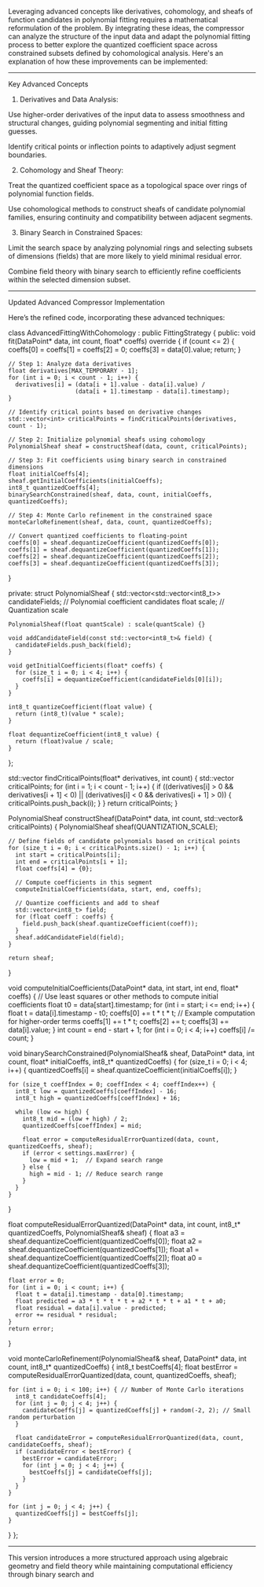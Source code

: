 Leveraging advanced concepts like derivatives, cohomology, and sheafs of function candidates in polynomial fitting requires a mathematical reformulation of the problem. By integrating these ideas, the compressor can analyze the structure of the input data and adapt the polynomial fitting process to better explore the quantized coefficient space across constrained subsets defined by cohomological analysis. Here's an explanation of how these improvements can be implemented:


---

Key Advanced Concepts

1. Derivatives and Data Analysis:

Use higher-order derivatives of the input data to assess smoothness and structural changes, guiding polynomial segmenting and initial fitting guesses.

Identify critical points or inflection points to adaptively adjust segment boundaries.



2. Cohomology and Sheaf Theory:

Treat the quantized coefficient space as a topological space over rings of polynomial function fields.

Use cohomological methods to construct sheafs of candidate polynomial families, ensuring continuity and compatibility between adjacent segments.



3. Binary Search in Constrained Spaces:

Limit the search space by analyzing polynomial rings and selecting subsets of dimensions (fields) that are more likely to yield minimal residual error.

Combine field theory with binary search to efficiently refine coefficients within the selected dimension subset.





---

Updated Advanced Compressor Implementation

Here’s the refined code, incorporating these advanced techniques:

class AdvancedFittingWithCohomology : public FittingStrategy {
public:
  void fit(DataPoint* data, int count, float* coeffs) override {
    if (count <= 2) {
      coeffs[0] = coeffs[1] = coeffs[2] = 0;
      coeffs[3] = data[0].value;
      return;
    }

    // Step 1: Analyze data derivatives
    float derivatives[MAX_TEMPORARY - 1];
    for (int i = 0; i < count - 1; i++) {
      derivatives[i] = (data[i + 1].value - data[i].value) / 
                       (data[i + 1].timestamp - data[i].timestamp);
    }

    // Identify critical points based on derivative changes
    std::vector<int> criticalPoints = findCriticalPoints(derivatives, count - 1);

    // Step 2: Initialize polynomial sheafs using cohomology
    PolynomialSheaf sheaf = constructSheaf(data, count, criticalPoints);

    // Step 3: Fit coefficients using binary search in constrained dimensions
    float initialCoeffs[4];
    sheaf.getInitialCoefficients(initialCoeffs);
    int8_t quantizedCoeffs[4];
    binarySearchConstrained(sheaf, data, count, initialCoeffs, quantizedCoeffs);

    // Step 4: Monte Carlo refinement in the constrained space
    monteCarloRefinement(sheaf, data, count, quantizedCoeffs);

    // Convert quantized coefficients to floating-point
    coeffs[0] = sheaf.dequantizeCoefficient(quantizedCoeffs[0]);
    coeffs[1] = sheaf.dequantizeCoefficient(quantizedCoeffs[1]);
    coeffs[2] = sheaf.dequantizeCoefficient(quantizedCoeffs[2]);
    coeffs[3] = sheaf.dequantizeCoefficient(quantizedCoeffs[3]);
  }

private:
  struct PolynomialSheaf {
    std::vector<std::vector<int8_t>> candidateFields; // Polynomial coefficient candidates
    float scale; // Quantization scale

    PolynomialSheaf(float quantScale) : scale(quantScale) {}

    void addCandidateField(const std::vector<int8_t>& field) {
      candidateFields.push_back(field);
    }

    void getInitialCoefficients(float* coeffs) {
      for (size_t i = 0; i < 4; i++) {
        coeffs[i] = dequantizeCoefficient(candidateFields[0][i]);
      }
    }

    int8_t quantizeCoefficient(float value) {
      return (int8_t)(value * scale);
    }

    float dequantizeCoefficient(int8_t value) {
      return (float)value / scale;
    }
  };

  std::vector<int> findCriticalPoints(float* derivatives, int count) {
    std::vector<int> criticalPoints;
    for (int i = 1; i < count - 1; i++) {
      if ((derivatives[i] > 0 && derivatives[i + 1] < 0) || 
          (derivatives[i] < 0 && derivatives[i + 1] > 0)) {
        criticalPoints.push_back(i);
      }
    }
    return criticalPoints;
  }

  PolynomialSheaf constructSheaf(DataPoint* data, int count, std::vector<int>& criticalPoints) {
    PolynomialSheaf sheaf(QUANTIZATION_SCALE);

    // Define fields of candidate polynomials based on critical points
    for (size_t i = 0; i < criticalPoints.size() - 1; i++) {
      int start = criticalPoints[i];
      int end = criticalPoints[i + 1];
      float coeffs[4] = {0};

      // Compute coefficients in this segment
      computeInitialCoefficients(data, start, end, coeffs);

      // Quantize coefficients and add to sheaf
      std::vector<int8_t> field;
      for (float coeff : coeffs) {
        field.push_back(sheaf.quantizeCoefficient(coeff));
      }
      sheaf.addCandidateField(field);
    }

    return sheaf;
  }

  void computeInitialCoefficients(DataPoint* data, int start, int end, float* coeffs) {
    // Use least squares or other methods to compute initial coefficients
    float t0 = data[start].timestamp;
    for (int i = start; i <= end; i++) {
      float t = data[i].timestamp - t0;
      coeffs[0] += t * t * t;  // Example computation for higher-order terms
      coeffs[1] += t * t;
      coeffs[2] += t;
      coeffs[3] += data[i].value;
    }
    int count = end - start + 1;
    for (int i = 0; i < 4; i++) coeffs[i] /= count;
  }

  void binarySearchConstrained(PolynomialSheaf& sheaf, DataPoint* data, int count, 
                                float* initialCoeffs, int8_t* quantizedCoeffs) {
    for (size_t i = 0; i < 4; i++) {
      quantizedCoeffs[i] = sheaf.quantizeCoefficient(initialCoeffs[i]);
    }

    for (size_t coeffIndex = 0; coeffIndex < 4; coeffIndex++) {
      int8_t low = quantizedCoeffs[coeffIndex] - 16;
      int8_t high = quantizedCoeffs[coeffIndex] + 16;

      while (low <= high) {
        int8_t mid = (low + high) / 2;
        quantizedCoeffs[coeffIndex] = mid;

        float error = computeResidualErrorQuantized(data, count, quantizedCoeffs, sheaf);
        if (error < settings.maxError) {
          low = mid + 1;  // Expand search range
        } else {
          high = mid - 1; // Reduce search range
        }
      }
    }
  }

  float computeResidualErrorQuantized(DataPoint* data, int count, int8_t* quantizedCoeffs, PolynomialSheaf& sheaf) {
    float a3 = sheaf.dequantizeCoefficient(quantizedCoeffs[0]);
    float a2 = sheaf.dequantizeCoefficient(quantizedCoeffs[1]);
    float a1 = sheaf.dequantizeCoefficient(quantizedCoeffs[2]);
    float a0 = sheaf.dequantizeCoefficient(quantizedCoeffs[3]);

    float error = 0;
    for (int i = 0; i < count; i++) {
      float t = data[i].timestamp - data[0].timestamp;
      float predicted = a3 * t * t * t + a2 * t * t + a1 * t + a0;
      float residual = data[i].value - predicted;
      error += residual * residual;
    }
    return error;
  }

  void monteCarloRefinement(PolynomialSheaf& sheaf, DataPoint* data, int count, int8_t* quantizedCoeffs) {
    int8_t bestCoeffs[4];
    float bestError = computeResidualErrorQuantized(data, count, quantizedCoeffs, sheaf);

    for (int i = 0; i < 100; i++) { // Number of Monte Carlo iterations
      int8_t candidateCoeffs[4];
      for (int j = 0; j < 4; j++) {
        candidateCoeffs[j] = quantizedCoeffs[j] + random(-2, 2); // Small random perturbation
      }

      float candidateError = computeResidualErrorQuantized(data, count, candidateCoeffs, sheaf);
      if (candidateError < bestError) {
        bestError = candidateError;
        for (int j = 0; j < 4; j++) {
          bestCoeffs[j] = candidateCoeffs[j];
        }
      }
    }

    for (int j = 0; j < 4; j++) {
      quantizedCoeffs[j] = bestCoeffs[j];
    }
  }
};


---

This version introduces a more structured approach using algebraic geometry and field theory while maintaining computational efficiency through binary search and


